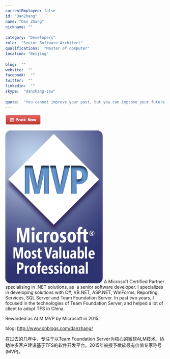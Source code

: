 ```yaml
---
currentEmployee: false
id: "DanZhang"
name: "Dan Zhang"
nickname: ""

category: "Developers"
role:  "Senior Software Architect"
qualifications:  "Master of computer"
location: "Beijing"

blog:  ""
website:  ""
facebook:  ""
twitter:  ""
linkedin:  ""
skype:  "danzhang-ssw"

quote:  "You cannot improve your past, but you can improve your future. Once time is wasted, life is wasted."
---
```


 [![BookNow.png](./Images/Bio/BookNow.png)](http://veethere.com/With/DanZhang) 


[![](./Images/Bio/Microsoft_MVP_Logo.png)](http://davidburela.wordpress.com/2012/10/02/ive-been-awarded-microsoft-mvp-for-windows-azure/) 
A Microsoft Certified Partner specialising in .NET solutions, as  a senior software developer. I specializes in developing solutions with C#, VB.NET, ASP.NET, WinForms, Reporting Services, SQL Server and Team Foundation Server. In past two years, I focused in the technologies of Team Foundation Server, and helped a lot of client to adopt TFS in China.

Rewarded as ALM MVP by Microsoft in 2015.  

blog: http://www.cnblogs.com/danzhang/  

在过去的几年中，专注于以Team Foundation Server为核心的微软ALM技术。协助许多客户建设基于TFS的软件开发平台。2015年被授予微软最有价值专家称号(MVP)。
